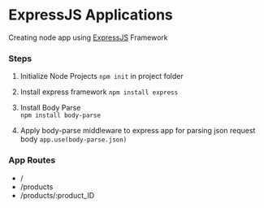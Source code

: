 # ExpressJS Applications

Creating node app using [ExpressJS](https://expressjs.com/) Framework


###  Steps

1. Initialize Node Projects
   `npm init` in project folder

2. Install express framework
   `npm install express` 
3. Install Body Parse   
   `npm install body-parse`
4. Apply body-parse middleware to express app for parsing json request body
  `app.use(body-parse.json)`   

###  App Routes


- /
- /products
- /products/:product_ID
